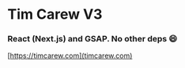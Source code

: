 # Tim Carew V3

### React (Next.js) and GSAP. No other deps 😄

[https://timcarew.com](timcarew.com)
